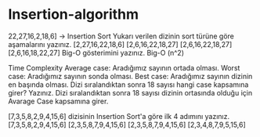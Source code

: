 # Insertion-algorithm
22,27,16,2,18,6] -> Insertion Sort
Yukarı verilen dizinin sort türüne göre aşamalarını yazınız.
[2,27,16,22,18,6]
[2,6,16,22,18,27]
[2,6,16,22,18,27]
[2,6,16,18,22,27]
Big-O gösterimini yazınız.
Big-O (n^2)

Time Complexity
Average case: Aradığımız sayının ortada olması.
Worst case: Aradığımız sayının sonda olması.
Best case: Aradığımız sayının dizinin en başında olması.
Dizi sıralandıktan sonra 18 sayısı hangi case kapsamına girer? Yazınız.
Dizi sıralandıktan sonra 18 sayısı dizinin ortasında olduğu için Avarage Case kapsamına girer.

[7,3,5,8,2,9,4,15,6] dizisinin Insertion Sort'a göre ilk 4 adımını yazınız.
[7,3,5,8,2,9,4,15,6]
[2,3,5,8,7,9,4,15,6]
[2,3,5,8,7,9,4,15,6]
[2,3,4,8,7,9,5,15,6]

